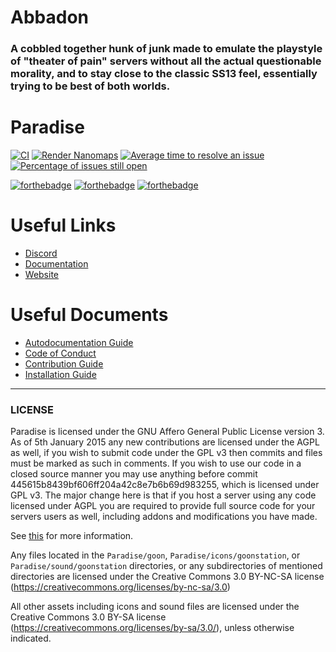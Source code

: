 # Abbadon
### A cobbled together hunk of junk made to emulate the playstyle of "theater of pain" servers without all the actual questionable morality, and to stay close to the classic SS13 feel, essentially trying to be best of both worlds.


# Paradise
[![CI](https://github.com/ParadiseSS13/Paradise/workflows/CI/badge.svg)](https://github.com/ParadiseSS13/Paradise/actions?query=workflow%3ACI)
[![Render Nanomaps](https://github.com/ParadiseSS13/Paradise/workflows/Render%20Nanomaps/badge.svg)](https://github.com/ParadiseSS13/Paradise/actions?query=workflow%3A%22Render+Nanomaps%22)
[![Average time to resolve an issue](http://isitmaintained.com/badge/resolution/paradisess13/paradise.svg)](http://isitmaintained.com/project/paradisess13/paradise "Average time to resolve an issue")
[![Percentage of issues still open](http://isitmaintained.com/badge/open/paradisess13/paradise.svg)](http://isitmaintained.com/project/paradisess13/paradise "Percentage of issues still open")

[![forthebadge](http://forthebadge.com/images/badges/60-percent-of-the-time-works-every-time.svg)](http://forthebadge.com)
[![forthebadge](http://forthebadge.com/images/badges/contains-technical-debt.svg)](http://forthebadge.com)
[![forthebadge](http://forthebadge.com/images/badges/fuck-it-ship-it.svg)](http://forthebadge.com)

# Useful Links

- [Discord](https://discordapp.com/invite/YJDsXFE)
- [Documentation](https://codedocs.paradisestation.org)
- [Website](https://www.paradisestation.org/)

# Useful Documents

- [Autodocumentation Guide](.github/AUTODOC_GUIDE.md)
- [Code of Conduct](./CODE_OF_CONDUCT.md)
- [Contribution Guide](.github/CONTRIBUTING.md)
- [Installation Guide](.github/DOWNLOADING.md)

---


### LICENSE

Paradise is licensed under the GNU Affero General Public License version 3.
As of 5th January 2015 any new contributions are licensed under the AGPL as well,
if you wish to submit code under the GPL v3 then commits and files must be marked as such
in comments. If you wish to use our code in a closed source manner you may use anything
before commit 445615b8439bf606ff204a42c8e7b6b69d983255,
which is licensed under GPL v3.
The major change here is that if you host a server using any code licensed under AGPL you
are required to provide full source code for your servers users as well,
including addons and modifications you have made.

See [this](https://www.gnu.org/licenses/why-affero-gpl.html) for more information.

Any files located in the
`Paradise/goon`,
`Paradise/icons/goonstation`, or
`Paradise/sound/goonstation`
directories, or any subdirectories of mentioned directories are licensed under the
Creative Commons 3.0 BY-NC-SA license
(https://creativecommons.org/licenses/by-nc-sa/3.0)

All other assets including icons and sound files are licensed under the
Creative Commons 3.0 BY-SA license (https://creativecommons.org/licenses/by-sa/3.0/),
unless otherwise indicated.
